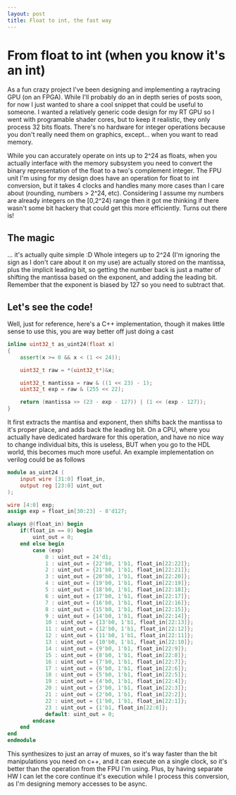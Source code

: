 ```yaml
---
layout: post
title: Float to int, the fast way
---
```


# From float to int (when you know it's an int)
As a fun crazy project I've been designing and implementing a raytracing GPU (on an FPGA). While I'll probably do an in depth series of posts soon, for now I just wanted to share a cool snippet that could be useful to someone.
I wanted a relatively generic code design for my RT GPU so I went with programable shader cores, but to keep it realistic, they only process 32 bits floats. There's no hardware for integer operations because you don't really need them on graphics, except... when you want to read memory.

While you can accurately operate on ints up to 2^24 as floats, when you actually interface with the memory subsystem you need to convert the binary representation of the float to a two's complement integer. The FPU unit I'm using for my design does have an operation for float to int conversion, but it takes 4 clocks and handles many more cases than I care about (rounding, numbers > 2^24, etc). Considering I assume my numbers are already integers on the [0,2^24) range then it got me thinking if there wasn't some bit hackery that could get this more efficiently. Turns out there is!

## The magic
... it's actually quite simple :D Whole integers up to 2^24 (I'm ignoring the sign as I don't care about it on my use) are actually stored on the mantissa, plus the implicit leading bit, so getting the number back is just a matter of shifting the mantissa based on the exponent, and adding the leading bit. Remember that the exponent is biased by 127 so you need to subtract that. 

## Let's see the code!
Well, just for reference, here's a C++ implementation, though it makes little sense to use this, you are way better off just doing a cast
```cpp
inline uint32_t as_uint24(float x)
{
	assert(x >= 0 && x < (1 << 24));

	uint32_t raw = *(uint32_t*)&x;

	uint32_t mantissa = raw & ((1 << 23) - 1);
	uint32_t exp = raw & (255 << 22);

	return (mantissa >> (23 - exp - 127)) | (1 << (exp - 127));
}
```
It first extracts the mantisa and exponent, then shifts back the mantissa to it's proper place, and adds back the leading bit. On a CPU, where you actually have dedicated hardware for this operation, and have no nice way to change individual bits, this is useless, BUT when you go to the HDL world, this becomes much more useful. An example implementation on verilog could be as follows
```verilog
module as_uint24 (
    input wire [31:0] float_in,
    output reg [23:0] uint_out
);

wire [4:0] exp;
assign exp = float_in[30:23] - 8'd127;

always @(float_in) begin
    if(float_in == 0) begin
        uint_out = 0;
    end else begin
        case (exp)
            0 : uint_out = 24'd1;
            1 : uint_out = {22'b0, 1'b1, float_in[22:22]};
            2 : uint_out = {21'b0, 1'b1, float_in[22:21]};
            3 : uint_out = {20'b0, 1'b1, float_in[22:20]};
            4 : uint_out = {19'b0, 1'b1, float_in[22:19]};
            5 : uint_out = {18'b0, 1'b1, float_in[22:18]};
            6 : uint_out = {17'b0, 1'b1, float_in[22:17]};
            7 : uint_out = {16'b0, 1'b1, float_in[22:16]};
            8 : uint_out = {15'b0, 1'b1, float_in[22:15]};
            9 : uint_out = {14'b0, 1'b1, float_in[22:14]};
            10 : uint_out = {13'b0, 1'b1, float_in[22:13]};
            11 : uint_out = {12'b0, 1'b1, float_in[22:12]};
            12 : uint_out = {11'b0, 1'b1, float_in[22:11]};
            13 : uint_out = {10'b0, 1'b1, float_in[22:10]};
            14 : uint_out = {9'b0, 1'b1, float_in[22:9]};
            15 : uint_out = {8'b0, 1'b1, float_in[22:8]};
            16 : uint_out = {7'b0, 1'b1, float_in[22:7]};
            17 : uint_out = {6'b0, 1'b1, float_in[22:6]};
            18 : uint_out = {5'b0, 1'b1, float_in[22:5]};
            19 : uint_out = {4'b0, 1'b1, float_in[22:4]};
            20 : uint_out = {3'b0, 1'b1, float_in[22:3]};
            21 : uint_out = {2'b0, 1'b1, float_in[22:2]};
            22 : uint_out = {1'b0, 1'b1, float_in[22:1]};
            23 : uint_out = {1'b1, float_in[22:0]};
            default: uint_out = 0;
        endcase
    end
end
endmodule
```
This synthesizes to just an array of muxes, so it's way faster than the bit manipulations you need on c++, and it can execute on a single clock, so it's better than the operation from the FPU I'm using. Plus, by having separate HW I can let the core continue it's execution while I process this conversion, as I'm designing memory accesses to be async.